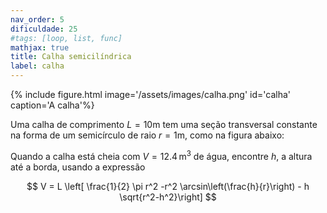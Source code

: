 ```yaml
---
nav_order: 5
dificuldade: 25
#tags: [loop, list, func]
mathjax: true
title: Calha semicilíndrica
label: calha
---
```


<div class='float-right col-md-6'>
{% include figure.html image='/assets/images/calha.png' id='calha' caption='A calha'%}
</div>

Uma calha de comprimento $L=10$m tem uma seção transversal constante na forma de um semicírculo de raio $r=1$m, como na figura abaixo:

Quando a calha está cheia com $V=12.4\,$m$^3$ de água, encontre $h$, a altura até a borda, usando a expressão

$$ V = L \left[ \frac{1}{2} \pi r^2 -r^2 \arcsin\left(\frac{h}{r}\right) - h \sqrt{r^2-h^2}\right] $$
